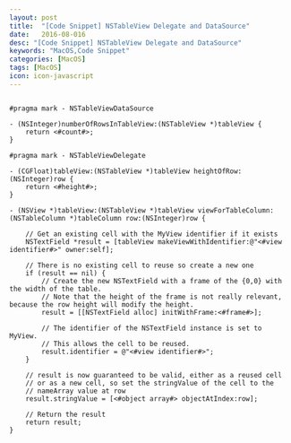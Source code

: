 ```yaml
---
layout: post
title:  "[Code Snippet] NSTableView Delegate and DataSource"
date:   2016-08-016
desc: "[Code Snippet] NSTableView Delegate and DataSource"
keywords: "MacOS,Code Snippet"
categories: [MacOS]
tags: [MacOS]
icon: icon-javascript
---
```


<pre><code>
#pragma mark - NSTableViewDataSource

- (NSInteger)numberOfRowsInTableView:(NSTableView *)tableView {
    return <#count#>;
}

#pragma mark - NSTableViewDelegate

- (CGFloat)tableView:(NSTableView *)tableView heightOfRow:(NSInteger)row {
    return <#height#>;
}

- (NSView *)tableView:(NSTableView *)tableView viewForTableColumn:(NSTableColumn *)tableColumn row:(NSInteger)row {

    // Get an existing cell with the MyView identifier if it exists
    NSTextField *result = [tableView makeViewWithIdentifier:@"<#view identifier#>" owner:self];

    // There is no existing cell to reuse so create a new one
    if (result == nil) {
        // Create the new NSTextField with a frame of the {0,0} with the width of the table.
        // Note that the height of the frame is not really relevant, because the row height will modify the height.
        result = [[NSTextField alloc] initWithFrame:<#frame#>];
    
        // The identifier of the NSTextField instance is set to MyView.
        // This allows the cell to be reused.
        result.identifier = @"<#view identifier#>";
    }
    
    // result is now guaranteed to be valid, either as a reused cell
    // or as a new cell, so set the stringValue of the cell to the
    // nameArray value at row
    result.stringValue = [<#object array#> objectAtIndex:row];
    
    // Return the result
    return result;
}
</code></pre>